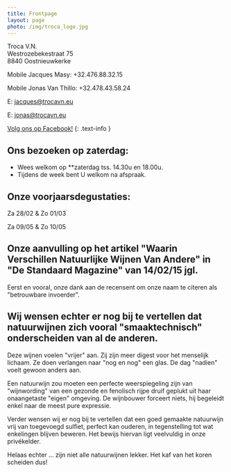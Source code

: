 ```yaml
---
title: Frontpage 
layout: page
photo: /img/troca_logo.jpg
---
```

Troca V.N.  
Westrozebekestraat 75  
8840 Oostnieuwkerke

Mobile Jacques Masy: +32.476.88.32.15
 
Mobile Jonas Van Thillo: +32.478.43.58.24
 
E: jacques@trocavn.eu

E: jonas@trocavn.eu

[Volg ons op Facebook!](http://www.facebook.be/TrocaVinsNaturels)
{: .text-info }



Ons bezoeken op zaterdag:
-------------------------   
* Wees welkom op **zaterdag tss. 14.30u en 18.00u.
* Tijdens de week bent U welkom na afspraak.

Onze voorjaarsdegustaties:
--------------------------
Za 28/02 & Zo 01/03

Za 09/05 & Zo 10/05


Onze aanvulling op het artikel "Waarin Verschillen Natuurlijke Wijnen Van Andere" in "De Standaard Magazine" van 14/02/15 jgl.
------------------------------------------------------------------------------------------------------------------------------
Eerst en vooral, onze dank aan de recensent om onze naam te citeren als "betrouwbare invoerder".

Wij wensen echter er nog bij te vertellen dat natuurwijnen zich vooral "smaaktechnisch" onderscheiden van al de anderen.
-----------------------------------------
Deze wijnen voelen "vrijer" aan. Zij zijn meer digest voor het menselijk lichaam. Ze doen verlangen naar "nog en nog" een glas. De dag "nadien" voelt gewoon anders aan.

Een natuurwijn zou moeten een perfecte weerspiegeling zijn van "wijnwording" van een gezonde en fenolisch rijpe druif geplukt uit haar onaangetaste "eigen" omgeving. 
De wijnbouwer forceert niets, hij begeleidt enkel naar de meest pure expressie.

Verder wensen wij er nog bij te vertellen dat een goed gemaakte natuurwijn vrij van toegevoegd sulfiet, perfect kan ouderen, in tegenstelling tot wat enkelingen blijven beweren.
Het bewijs hiervan ligt veelvuldig in onze privékelder.

Helaas echter ... zijn niet alle natuurwijnen lekker. 
Het kaf van het koren scheiden dus!




